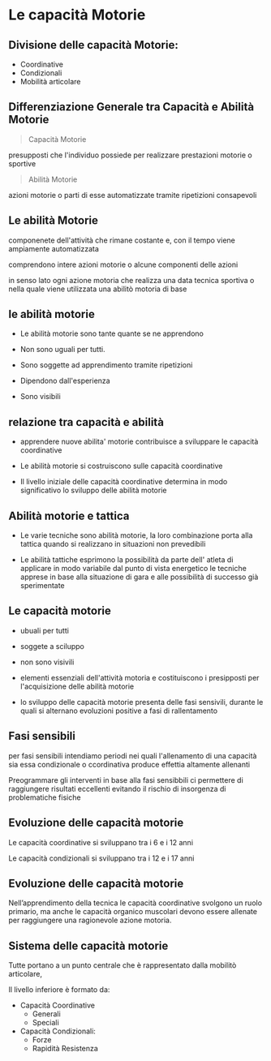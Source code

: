 # Le capacità Motorie

## Divisione delle capacità Motorie:
- Coordinative
- Condizionali
- Mobilità articolare

## Differenziazione Generale tra Capacità e Abilità Motorie

> Capacità Motorie

presupposti che l'individuo possiede per realizzare prestazioni motorie o sportive

> Abilità Motorie
 
azioni motorie o parti di esse automatizzate tramite ripetizioni consapevoli

## Le abilità Motorie

componenete dell'attività che rimane costante e, con il tempo viene ampiamente automatizzata

comprendono intere azioni motorie o alcune componenti delle azioni

in senso lato ogni azione motoria che realizza una data tecnica sportiva o nella quale viene utilizzata una abilitò motoria di base

## le abilità motorie

- Le abilità motorie sono tante quante se ne apprendono

- Non sono uguali per tutti.

- Sono soggette ad apprendimento tramite ripetizioni

- Dipendono dall'esperienza

- Sono visibili

## relazione tra capacità e abilità
- apprendere nuove abilita' motorie contribuisce a sviluppare le capacità coordinative

- Le abilità motorie si costruiscono sulle capacità coordinative

- Il livello iniziale delle capacità coordinative determina in modo significativo lo sviluppo delle abilità motorie 

## Abilità motorie e tattica
- Le varie tecniche sono abilità motorie, la loro combinazione porta alla tattica quando si realizzano in situazioni non prevedibili

- Le abilità tattiche esprimono la possibilità da parte dell' atleta di applicare in modo variabile dal punto di vista energetico le tecniche apprese in base alla situazione di gara e alle possibilità di successo già sperimentate

## Le capacità motorie
- ubuali per tutti
- soggete a sciluppo 
- non sono visivili

- elementi essenziali dell'attività motoria e costituiscono i presipposti per l'acquisizione delle abilità motorie

- lo sviluppo delle capacità motorie presenta delle fasi sensivili, durante le quali si alternano evoluzioni positive a fasi di rallentamento

## Fasi sensibili 

per fasi sensibili intendiamo periodi nei quali l'allenamento di una capacità sia essa condizionale o ccordinativa produce effettia altamente allenanti

Preogrammare gli interventi in base alla fasi sensibbili ci permettere di raggiungere risultati eccellenti evitando il rischio di insorgenza di problematiche fisiche

## Evoluzione delle capacità motorie

Le capacità coordinative si sviluppano tra i 6 e i 12 anni

Le capacità condizionali si sviluppano tra i 12 e i 17 anni

## Evoluzione delle capacità motorie

Nell’apprendimento della tecnica le capacità coordinative svolgono un ruolo primario, ma anche le capacità organico muscolari devono essere allenate per raggiungere una ragionevole azione motoria.

## Sistema delle capacità motorie

Tutte portano a un punto centrale che è rappresentato dalla mobilitò articolare,

Il livello inferiore è formato da:
- Capacità Coordinative
	- Generali
	- Speciali
- Capacità Condizionali:
	- Forze
	- Rapidità Resistenza
<!--stackedit_data:
eyJoaXN0b3J5IjpbMTg2NzU1Njc2NiwxODkzODU3ODczXX0=
-->